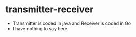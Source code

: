 # transmitter-receiver
* Transmitter is coded in java and Receiver is coded in Go
* I have nothing to say here
